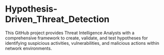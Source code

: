 # Hypothesis-Driven_Threat_Detection
This GitHub project provides Threat Intelligence Analysts with a comprehensive framework to create, validate, and test hypotheses for identifying suspicious activities, vulnerabilities, and malicious actions within network environments.
